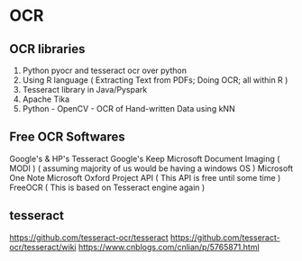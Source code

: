 # OCR
## OCR libraries
1) Python pyocr and tesseract ocr over python
2) Using R language ( Extracting Text from PDFs; Doing OCR; all within R )
3) Tesseract library in Java/Pyspark
4) Apache Tika
5) Python - OpenCV - OCR of Hand-written Data using kNN
## Free OCR Softwares
Google's & HP's Tesseract
Google's Keep
Microsoft Document Imaging ( MODI ) ( assuming majority of us would be having a windows OS )
Microsoft One Note
Microsoft Oxford Project API ( This API is free until some time )
FreeOCR ( This is based on Tesseract engine again )
## tesseract
https://github.com/tesseract-ocr/tesseract
https://github.com/tesseract-ocr/tesseract/wiki
https://www.cnblogs.com/cnlian/p/5765871.html